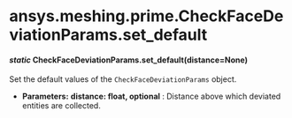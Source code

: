 # ansys.meshing.prime.CheckFaceDeviationParams.set_default

<a id="ansys.meshing.prime.CheckFaceDeviationParams.set_default"></a>

#### *static* CheckFaceDeviationParams.set_default(distance=None)

Set the default values of the `CheckFaceDeviationParams` object.

* **Parameters:**
  **distance: float, optional**
  : Distance above which deviated entities are collected.

<!-- !! processed by numpydoc !! -->
